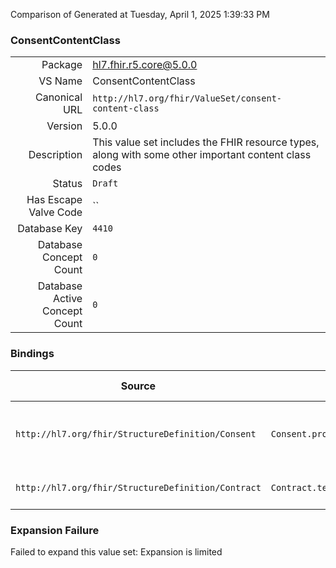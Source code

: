 Comparison of 
Generated at Tuesday, April 1, 2025 1:39:33 PM

### ConsentContentClass

|      |     |
| ---: | --- |
| Package | hl7.fhir.r5.core@5.0.0 |
| VS Name | ConsentContentClass |
| Canonical URL | `http://hl7.org/fhir/ValueSet/consent-content-class` |
| Version | 5.0.0 |
| Description | This value set includes the FHIR resource types, along with some other important content class codes |
| Status | `Draft` |
| Has Escape Valve Code | `` |
| Database Key | `4410` |
| Database Concept Count | `0` |
| Database Active Concept Count | `0` |
### Bindings

| Source | Element | Binding | Strength | Element Short |
| ------ | ------- | ------- | -------- | ------------- |
| `http://hl7.org/fhir/StructureDefinition/Consent` | `Consent.provision.documentType` | `http://hl7.org/fhir/ValueSet/consent-content-class` | `Preferred` | e.g. Resource Type, Profile, CDA, etc |
| `http://hl7.org/fhir/StructureDefinition/Contract` | `Contract.term.asset.relationship` | `http://hl7.org/fhir/ValueSet/consent-content-class` | `Extensible` | Kinship of the asset |

### Expansion Failure

Failed to expand this value set: Expansion is limited
